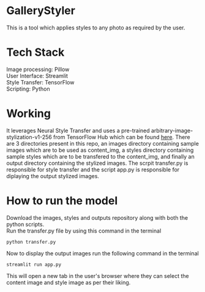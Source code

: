 # GalleryStyler
This is a tool which applies styles to any photo as required by the user.
# Tech Stack
Image processing: Pillow \
User Interface: Streamlit \
Style Transfer: TensorFlow \
Scripting: Python 

# Working
It leverages Neural Style Transfer and uses a pre-trained arbitrary-image-stylization-v1-256 from TensorFlow Hub which can be found [here](https://www.kaggle.com/models/google/arbitrary-image-stylization-v1/tensorFlow1/256/2?tfhub-redirect=true). There are 3 directories present in this repo, an images directory containing sample images which are to be used as content_img, a styles directory containing sample styles which are to be transfered to the content_img, and finally an output directory containing the stylized images.
The scrpit transfer.py is responsible for style transfer and the script app.py is responsible for diplaying the output stylized images.

# How to run the model

Download the images, styles and outputs repository along with both the python scripts.\
Run the transfer.py file by using this command in the terminal
```
python transfer.py
```
Now to display the output images run the following command in the terminal
```
streamlit run app.py
```
This will open a new tab in the user's browser where they can select the content image and style image as per their liking.

